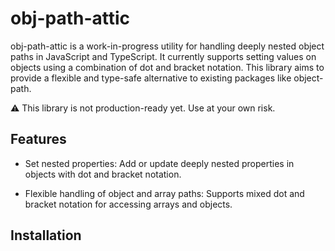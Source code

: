 # obj-path-attic

obj-path-attic is a work-in-progress utility for handling deeply nested object paths in JavaScript and TypeScript. It currently supports setting values on objects using a combination of dot and bracket notation. This library aims to provide a flexible and type-safe alternative to existing packages like object-path.

⚠️ This library is not production-ready yet. Use at your own risk.

## Features

- Set nested properties: Add or update deeply nested properties in objects with dot and bracket notation.

- Flexible handling of object and array paths: Supports mixed dot and bracket notation for accessing arrays and objects.


## Installation